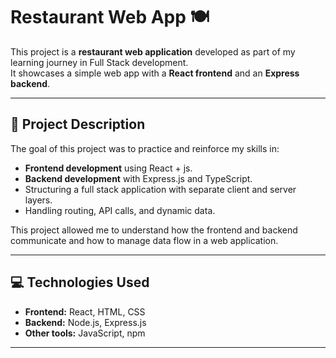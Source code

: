 # Restaurant Web App 🍽️

This project is a **restaurant web application** developed as part of my learning journey in Full Stack development.  
It showcases a simple web app with a **React frontend** and an **Express backend**.

---

## 📝 Project Description

The goal of this project was to practice and reinforce my skills in:

- **Frontend development** using React + js.  
- **Backend development** with Express.js and TypeScript.  
- Structuring a full stack application with separate client and server layers.  
- Handling routing, API calls, and dynamic data.  

This project allowed me to understand how the frontend and backend communicate and how to manage data flow in a web application.

---

## 💻 Technologies Used

- **Frontend:** React, HTML, CSS  
- **Backend:** Node.js, Express.js  
- **Other tools:** JavaScript, npm  

---
